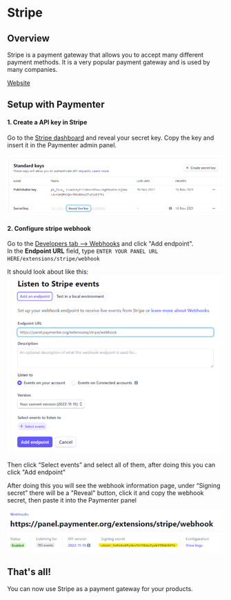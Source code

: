 # Stripe

## Overview

Stripe is a payment gateway that allows you to accept many different payment methods. It is a very popular payment gateway and is used by many companies.

[Website](https://stripe.com)

## Setup with Paymenter

#### 1. Create a API key in Stripe

Go to the [Stripe dashboard](https://dashboard.stripe.com/apikeys) and reveal your secret key. Copy the key and insert it in the Paymenter admin panel.

![image](/assets/images/stripe/stripe.png)

#### 2. Configure stripe webhook

Go to the [Developers tab –> Webhooks](https://dashboard.stripe.com/test/webhooks) and click "Add endpoint". \
In the **Endpoint URL** field, type `ENTER YOUR PANEL URL HERE/extensions/stripe/webhook`

It should look about like this:
![image](/assets/images/stripe/2.png)

Then click “Select events” and select all of them, after doing this you can click "Add endpoint"

After doing this you will see the webhook information page, under “Signing secret” there will be a "Reveal" button, click it and copy the webhook secret, then paste it into the Paymenter panel

![image](/assets/images/stripe/3.png)

## That's all!
You can now use Stripe as a payment gateway for your products.